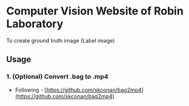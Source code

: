 # Computer Vision Website of Robin Laboratory

To create ground truth image (Label image)

## Usage

### 1. (Optional) Convert .bag to .mp4

* Following - [https://github.com/skconan/bag2mp4](https://github.com/skconan/bag2mp4)

